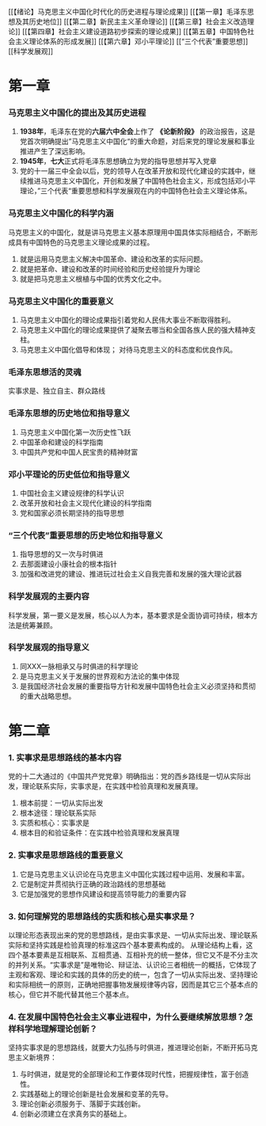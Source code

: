 [[【绪论】马克思主义中国化时代化的历史进程与理论成果]]
[[【第一章】毛泽东思想及其历史地位]]
[[【第二章】新民主主义革命理论]]
[[【第三章】社会主义改造理论]]
[[【第四章】社会主义建设道路初步探索的理论成果]]
[[【第五章】中国特色社会主义理论体系的形成发展]]
[[【第六章】邓小平理论]]
[[“三个代表”重要思想]]
[[科学发展观]]
# 第一章
### 马克思主义中国化的提出及其历史进程
1. **1938年**，毛泽东在党的**六届六中全会**上作了 **《论新阶段》** 的政治报告，这是党首次明确提出”马克思主义中国化“的重大命题，对后来党的理论发展和事业推进产生了深远影响。
2. **1945年**，**七大**正式将毛泽东思想确立为党的指导思想并写入党章
3. 党的十一届三中全会以后，党的领导人在改革开放和现代化建设的实践中，继续推进马克思主义中国化，开创和发展了中国特色社会主义，形成包括邓小平理论，”三个代表“重要思想和科学发展观在内的中国特色社会主义理论体系。
### 马克思主义中国化的科学内涵
马克思主义的中国化，就是讲马克思主义基本原理用中国具体实际相结合，不断形成具有中国特色的马克思主义理论成果的过程。
1. 就是运用马克思主义解决中国革命、建设和改革的实际问题。
2. 就是把革命、建设和改革的时间经验和历史经验提升为理论
3. 就是把马克思主义根植与中国的优秀文化之中。
### 马克思主义中国化的重要意义
1. 马克思主义中国化的理论成果指引着党和人民伟大事业不断取得胜利。
2. 马克思主义中国化的理论成果提供了凝聚去哪当和全国各族人民的强大精神支柱。
3. 马克思主义中国化倡导和体现； 对待马克思主义的科态度和优良作风。
### 毛泽东思想活的灵魂
实事求是、独立自主、群众路线
### 毛泽东思想的历史地位和指导意义
1. 马克思主义中国化第一次历史性飞跃
2. 中国革命和建设的科学指南
3. 中国共产党和中国人民宝贵的精神财富
### 邓小平理论的历史低位和指导意义
1. 中国社会主义建设规律的科学认识
2. 改革开放和社会主义现代化建设的科学指南
3. 党和国家必须长期坚持的指导思想
### “三个代表”重要思想的历史地位和指导意义
1. 指导思想的又一次与时俱进
2. 去那面建设小康社会的根本指针
3. 加强和改进党的建设、推进玩过社会主义自我完善和发展的强大理论武器
### 科学发展观的主要内容
科学发展，第一要义是发展，核心以人为本，基本要求是全面协调可持续，根本方法是统筹兼顾。
### 科学发展观的指导意义
1. 同XXX一脉相承又与时俱进的科学理论
2. 是马克思主义关于发展的世界观和方法论的集中体现
3. 是我国经济社会发展的重要指导方针和发展中国特色社会主义必须坚持和贯彻的重大战略思想。
# 第二章
### 1. 实事求是思想路线的基本内容
党的十二大通过的《中国共产党党章》明确指出：党的西乡路线是一切从实际出发，理论联系实际，实事求是，在实践中检验真理和发展真理。
1. 根本前提：一切从实际出发
2. 根本途径：理论联系实际
3. 实质和核心：实事求是
4. 根本目的和验证条件：在实践中检验真理和发展真理
### 2. 实事求是思想路线的重要意义
1. 它是马克思主义认识论在马克思主义中国化实践过程中运用、发展和丰富。
2. 它是制定并贯彻执行正确的政治路线的思想基础
3. 它是加强党的思想作风建设和提高领导能力的重要内容
### 3. 如何理解党的思想路线的实质和核心是实事求是？
以理论形态表现出来的党的思想路线，是由实事求是、一切从实际出发、理论联系实际和坚持实践是检验真理的标准这四个基本要素构成的。
从理论结构上看，这四个基本要素是互相联系、互相贯通、互相补充的统一整体，但它又不是不分主次的并列关系。“实事求是”是唯物论、辩证法、认识论三者相统一的概括，它体现了主观和客观、理论和实践的具体的历史的统一，包含了一切从实际出发、坚持理论和实际相统一的原则，正确地把握事物发展规律等内容，因而是其它三个基本点的核心，但它并不能代替其他三个基本点。
### 4. 在发展中国特色社会主义事业进程中，为什么要继续解放思想？怎样科学地理解理论创新？
坚持实事求是的思想路线，就要大力弘扬与时俱进，推进理论创新，不断开拓马克思主义新境界：
1. 与时俱进，就是党的全部理论和工作要体现时代性，把握规律性，富于创造性。
2. 实践基础上的理论创新是社会发展和变革的先导。
3. 理论创新必须服务于、落脚于实践创新。
4. 创新必须建立在求真务实的基础上。